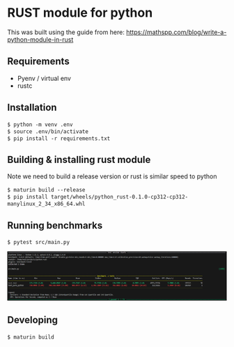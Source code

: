 # RUST module for python

This was built using the guide from here:
https://mathspp.com/blog/write-a-python-module-in-rust

## Requirements

- Pyenv / virtual env
- rustc

## Installation

```
$ python -m venv .env
$ source .env/bin/activate
$ pip install -r requirements.txt
```

## Building & installing rust module

Note we need to build a release version or rust is similar speed to python

```
$ maturin build --release
$ pip install target/wheels/python_rust-0.1.0-cp312-cp312-manylinux_2_34_x86_64.whl 
```

## Running benchmarks

```
$ pytest src/main.py
```
![](./docs/benchmark.png)

## Developing

```
$ maturin build
```
